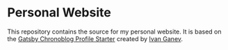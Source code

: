 # Personal Website
This repository contains the source for my personal website.
It is based on the [Gatsby Chronoblog Profile Starter](https://github.com/Chronoblog/gatsby-starter-chronoblog-profile) created by [Ivan Ganev](https://github.com/Ganevru).
